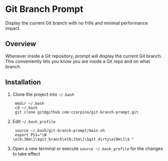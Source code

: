 # Git Branch Prompt

Display the current Git branch with no frills and minimal performance impact.

## Overview

Whenever inside a Git repository, prompt will display the current Git branch. This conveniently lets you know you are inside a Git repo and on what branch.

## Installation

1. Clone the project into `~/.bash`

        mkdir ~/.bash
        cd ~/.bash
        git clone git@github.com:czarpino/git-branch-prompt.git

2. Edit `~/.bash_profile`

        source ~/.bash/git-branch-prompt/main.sh
		export PS1="\W \e[0;36m\]\$git_branch\e[0;31m\]\$git_dirty\e[0m\]\$ "

3. Open a new terminal or execute `source ~/.bash_profile` for the changes to take effect


